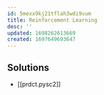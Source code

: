 ```yaml
---
id: 5mexx9kj21tflah3wdi9vum
title: Reinforcement Learning
desc: ''
updated: 1698262613669
created: 1697649693647
---
```


## Solutions

- [[prdct.pysc2]]

